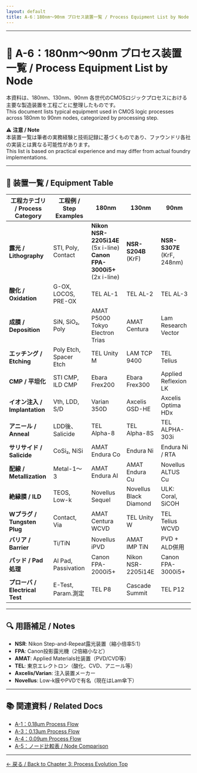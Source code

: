 ```yaml
---
layout: default
title: A-6：180nm〜90nm プロセス装置一覧 / Process Equipment List by Node
---
```


---

# 📘 A-6：180nm〜90nm プロセス装置一覧 / Process Equipment List by Node

本資料は、180nm、130nm、90nm 各世代のCMOSロジックプロセスにおける主要な製造装置を工程ごとに整理したものです。  
This document lists typical equipment used in CMOS logic processes across 180nm to 90nm nodes, categorized by processing step.

⚠️ **注意 / Note**  
本装置一覧は筆者の実務経験と技術記録に基づくものであり、ファウンドリ各社の実装とは異なる可能性があります。  
This list is based on practical experience and may differ from actual foundry implementations.

---

## 🧪 装置一覧 / Equipment Table

| 工程カテゴリ / Process Category | 工程例 / Step Examples | 180nm | 130nm | 90nm |
|----------------|----------------------|--------|--------|--------|
| **露光 / Lithography** | STI, Poly, Contact | **Nikon NSR-2205i14E** (5x i-line)<br>**Canon FPA-3000i5+** (2x i-line) | **NSR-S204B** (KrF) | **NSR-S307E** (KrF, 248nm) |
| **酸化 / Oxidation** | G-OX, LOCOS, PRE-OX | TEL AL-1 | TEL AL-2 | TEL AL-3 |
| **成膜 / Deposition** | SiN, SiO₂, Poly | AMAT P5000<br>Tokyo Electron Trias | AMAT Centura | Lam Research Vector |
| **エッチング / Etching** | Poly Etch, Spacer Etch | TEL Unity M | LAM TCP 9400 | TEL Telius |
| **CMP / 平坦化** | STI CMP, ILD CMP | Ebara Frex200 | Ebara Frex300 | Applied Reflexion LK |
| **イオン注入 / Implantation** | Vth, LDD, S/D | Varian 350D | Axcelis GSD-HE | Axcelis Optima HDx |
| **アニール / Anneal** | LDD後、Salicide | TEL Alpha-8 | TEL Alpha-8S | TEL ALPHA-303i |
| **サリサイド / Salicide** | CoSi₂, NiSi | AMAT Endura Co | Endura Ni | Endura Ni / RTA |
| **配線 / Metallization** | Metal-1〜3 | AMAT Endura Al | AMAT Endura Cu | Novellus ALTUS Cu |
| **絶縁膜 / ILD** | TEOS, Low-k | Novellus Sequel | Novellus Black Diamond | ULK: Coral, SiCOH |
| **Wプラグ / Tungsten Plug** | Contact, Via | AMAT Centura WCVD | TEL Unity W | TEL Telius WCVD |
| **バリア / Barrier** | Ti/TiN | Novellus iPVD | AMAT IMP TiN | PVD + ALD併用 |
| **パッド / Pad処理** | Al Pad, Passivation | Canon FPA-2000i5+ | Nikon NSR-2205i14E | Canon FPA-3000i5+ |
| **プローバ / Electrical Test** | E-Test, Param.測定 | TEL P8 | Cascade Summit | TEL P12 |

---

## 🔍 用語補足 / Notes

- **NSR**: Nikon Step-and-Repeat露光装置（縮小倍率5:1）  
- **FPA**: Canon投影露光機（2倍縮小など）  
- **AMAT**: Applied Materials社装置（PVD/CVD等）  
- **TEL**: 東京エレクトロン（酸化、CVD、アニール等）  
- **Axcelis/Varian**: 注入装置メーカー  
- **Novellus**: Low-k膜やPVDで有名（現在はLam傘下）

---

## 📚 関連資料 / Related Docs

- [A-1：0.18μm Process Flow](./0.18um_Logic_ProcessFlow.md)
- [A-3：0.13μm Process Flow](./0.13um_Logic_ProcessFlow.md)
- [A-4：0.09μm Process Flow](./0.09um_Logic_ProcessFlow.md)
- [A-5：ノード比較表 / Node Comparison](./process_node_comparison.md)

---

[← 戻る / Back to Chapter 3: Process Evolution Top](../chapter3_process_evolution/README.md)
